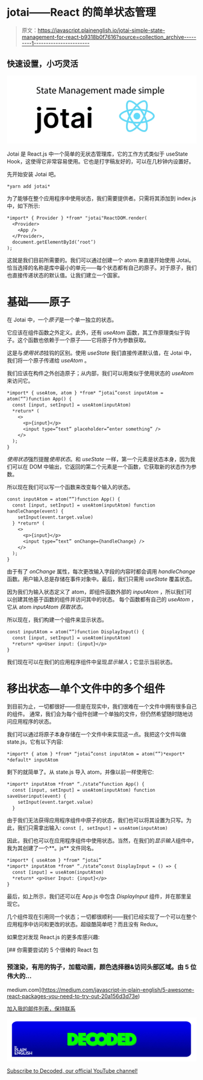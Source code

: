 # jotai——React 的简单状态管理

> 原文：<https://javascript.plainenglish.io/jotai-simple-state-management-for-react-b9318b0f7616?source=collection_archive---------1----------------------->

## 快速设置，小巧灵活

![](img/bb527bfdfb708f2462332e0d2c63acdb.png)

Jotai 是 React.js 中一个简单的无状态管理库，它的工作方式类似于 useState Hook，这使得它非常容易使用。它也是打字稿友好的，可以在几秒钟内设置好。

先开始安装 Jotai 吧。

```
*yarn add jotai* 
```

为了能够在整个应用程序中使用状态，我们需要提供者。只需将其添加到 index.js 中，如下所示:

```
*import* { Provider } *from* "jotai"ReactDOM.render(
  <Provider>
    <App />
  </Provider>,
  document.getElementById(‘root’)
);
```

这就是我们目前所需要的。我们可以通过创建一个 atom 来直接开始使用 Jotai。恰当选择的名称是库中最小的单元——每个状态都有自己的原子。对于原子，我们也直接传递状态的默认值。让我们建立一个国家。

# 基础——原子

在 Jotai 中，一个*原子*是一个单一独立的状态。

它应该在组件函数之外定义。此外，还有 *useAtom* 函数，其工作原理类似于钩子。这个函数也依赖于一个原子——它将原子作为参数获取。

这是与*使用状态*挂钩的区别。使用 *useState* 我们直接传递默认值，在 Jotai 中，我们将一个原子传递给 *useAtom* 。

我们应该在构件之外创造原子；从内部，我们可以用类似于使用状态的 *useAtom* 来访问它。

```
*import* { useAtom, atom } *from* “jotai”const inputAtom = atom(“”)function App() {
  const [input, setInput] = useAtom(inputAtom)
  *return* (
    <>
      <p>{input}</p>
      <input type=”text” placeholder=”enter something” />
    </>
  );
}
```

*使用状态*强烈提醒*使用状态*。和 *useState* 一样，第一个元素是状态本身，因为我们可以在 DOM 中输出，它返回的第二个元素是一个函数，它获取新的状态作为参数。

所以现在我们可以写一个函数来改变每个输入的状态。

```
const inputAtom = atom(“”)function App() {
  const [input, setInput] = useAtom(inputAtom) function handleChange(event) {
    setInput(event.target.value)
  } *return* (
    <>
      <p>{input}</p>
      <input type=”text” onChange={handleChange} />
    </>
  );
}
```

由于有了 *onChange* 属性，每次更改输入字段的内容时都会调用 *handleChange* 函数。用户输入总是存储在事件对象中。最后，我们只需用 *useState* 覆盖状态。

因为我们为输入状态定义了 atom，即组件函数外部的 *inputAtom* ，所以我们可以创建其他基于函数的组件并访问其中的状态。
每个函数都有自己的 *useAtom* ，它从 atom *inputAtom 获取状态。*

所以现在，我们构建一个组件来显示状态。

```
const inputAtom = atom(“”)function DisplayInput() {
  const [input, setInput] = useAtom(inputAtom)
  *return* <p>User input: {input}</p>
}
```

我们现在可以在我们的应用程序组件中呈现*显示输入*；它显示当前状态。

# 移出状态—单个文件中的多个组件

到目前为止，一切都很好——但是在现实中，我们很难在一个文件中拥有很多自己的组件。
通常，我们会为每个组件创建一个单独的文件，但仍然希望随时随地访问应用程序的状态。

我们可以通过将原子本身存储在一个文件中来实现这一点。我把这个文件叫做 state.js，它有以下内容:

```
*import* { atom } *from* “jotai”const inputAtom = atom(“”)*export* *default* inputAtom
```

剩下的就简单了。从 state.js 导入 atom，并像以前一样使用它:

```
*import* inputAtom *from* “./state”function App() {
  const [input, setInput] = useAtom(inputAtom) function saveUserinput(event) {
    setInput(event.target.value)
  }
```

由于我们无法获得应用程序组件中原子的状态，我们也可以将其设置为只写。为此，我们只需拿出输入:
`const [, setInput] = useAtom(inputAtom)`

因此，我们也可以在应用程序组件中使用状态。当然，在我们的*显示输入*组件中，我为其创建了一个**。js** 文件同名。

```
*import* { useAtom } *from* “jotai”
*import* inputAtom *from* “./state”const DisplayInput = () => {
  const [input] = useAtom(inputAtom)
  *return* <p>User Input: {input}</p>
}
```

最后，如上所示，我们还可以在 App.js 中包含 *DisplayInput* 组件，并在那里呈现它。

几个组件现在引用同一个状态；一切都很顺利——我们已经实现了一个可以在整个应用程序中访问和更改的状态。超级酷简单吧？而且没有 Redux。

如果您对发现 React.js 的更多库感兴趣:

[](https://medium.com/javascript-in-plain-english/5-awesome-react-packages-you-need-to-try-out-20a156d3d73e) [## 你需要尝试的 5 个很棒的 React 包

### 预渲染，有用的钩子，加载动画，颜色选择器&访问头部区域。由 5 位伟大的…

medium.com](https://medium.com/javascript-in-plain-english/5-awesome-react-packages-you-need-to-try-out-20a156d3d73e) 

[加入我的邮件列表，保持联系](http://eepurl.com/hacY0v)

![](img/787be6c671be8d345dc786dad8729ce5.png)

[Subscribe to Decoded, our official YouTube channel!](https://www.youtube.com/channel/UCtipWUghju290NWcn8jhyAw)